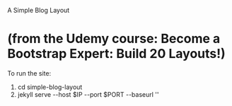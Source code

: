 A Simple Blog Layout
# (from the Udemy course: Become a Bootstrap Expert: Build 20 Layouts!)

To run the site:
1. cd simple-blog-layout
2. jekyll serve --host $IP --port $PORT --baseurl ''